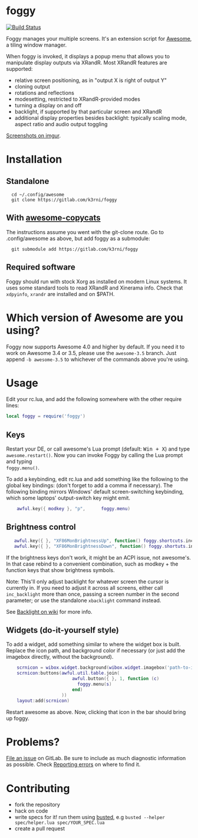 # foggy

[![Build Status](https://travis-ci.org/k3rni/foggy.svg?branch=master)](https://travis-ci.org/k3rni/foggy)

Foggy manages your multiple screens. It's an extension script for [Awesome](http://awesome.naquadah.org/), a tiling window manager.

When foggy is invoked, it displays a popup menu that allows you to manipulate display outputs via XRandR. Most XRandR features are supported:

* relative screen positioning, as in "output X is right of output Y"
* cloning output
* rotations and reflections
* modesetting, restricted to XRandR-provided modes
* turning a display on and off
* backlight, if supported by that particular screen and XRandR
* additional display properties besides backlight: typically scaling mode, aspect ratio and audio output toggling

[Screenshots on imgur](http://imgur.com/a/EK1Hu).

# Installation

## Standalone

```shell
  cd ~/.config/awesome
  git clone https://gitlab.com/k3rni/foggy
```

## With [awesome-copycats](http://github.com/copycat-killer/awesome-copycats)

The instructions assume you went with the git-clone route. Go to .config/awesome as above, but add foggy as a submodule:

```shell
  git submodule add https://gitlab.com/k3rni/foggy
```

## Required software

Foggy should run with stock Xorg as installed on modern Linux systems. It uses some standard tools to read XRandR and Xinerama info. Check that `xdpyinfo`, `xrandr` are installed and on $PATH.

# Which version of Awesome are you using?

Foggy now supports Awesome 4.0 and higher by default. If you need it to work on Awesome 3.4 or 3.5, please use the `awesome-3.5` branch. Just append `-b awesome-3.5` to whichever of the commands above
you're using.

# Usage

Edit your rc.lua, and add the following somewhere with the other require lines:

```lua
local foggy = require('foggy')
```

## Keys

Restart your DE, or call awesome's Lua prompt (default: <kbd>Win + X</kbd>) and type <code>awesome.restart()</code>. Now you can invoke Foggy by calling the Lua prompt and typing <code>
foggy.menu()</code>.

To add a keybinding, edit rc.lua and add something like the following to the global key bindings: (don't forget to add a comma if necessary). The following binding mirrors Windows' default
screen-switching keybinding, which some laptops' output-switch key might emit.

```lua
    awful.key({ modkey }, "p",      foggy.menu)
```

## Brightness control

```lua
   awful.key({ }, "XF86MonBrightnessUp", function() foggy.shortcuts.inc_backlight(10) end)
   awful.key({ }, "XF86MonBrightnessDown", function() foggy.shortuts.inc_backlight(-10) end)
```

If the brightness keys don't work, it might be an ACPI issue, not awesome's. In that case rebind to a convenient combination, such as modkey + the function keys that show brightness symbols.

Note: This'll only adjust backlight for whatever screen the cursor is currently in. If you need to adjust it across all screens, either call `inc_backlight` more than once, passing a screen number in
the second parameter; or use the standalone `xbacklight` command instead.

See [Backlight on wiki](https://gitlab.com/k3rni/foggy/wikis/Backlight) for more info.

## Widgets (do-it-yourself style)

To add a widget, add something similar to where the widget box is built. Replace the icon path, and background color if necessary (or just add the imagebox directly, without the background).

```lua
    scrnicon = wibox.widget.background(wibox.widget.imagebox('path-to-image.png'), '#313131')
    scrnicon:buttons(awful.util.table.join(
                         awful.button({ }, 1, function (c)
                           foggy.menu(s)
                         end)
                     ))
    layout:add(scrnicon)
```

Restart awesome as above. Now, clicking that icon in the bar should bring up foggy.

# Problems?

[File an issue](https://gitlab.com/k3rni/foggy/issues/new) on GitLab. Be sure to include as much diagnostic information as possible.
Check [Reporting errors](https://gitlab.com/k3rni/foggy/wikis/Reporting%20errors) on where to find it.

# Contributing

* fork the repository
* hack on code
* write specs for it! run them using [busted](http://olivinelabs.com/busted/), e.g `busted --helper spec/helper.lua spec/YOUR_SPEC.lua`
* create a pull request
